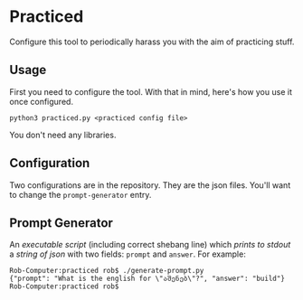 # Practiced

Configure this tool to periodically harass you with the aim of practicing stuff.

## Usage

First you need to configure the tool. With that in mind, here's how you use it once configured.

```
python3 practiced.py <practiced config file>
```

You don't need any libraries.

## Configuration

Two configurations are in the repository. They are the json files. You'll want to change the `prompt-generator` entry.

## Prompt Generator

An _executable script_ (including correct shebang line) which _prints to stdout_ a _string of json_ with two fields: `prompt` and `answer`. For example:

```
Rob-Computer:practiced rob$ ./generate-prompt.py 
{"prompt": "What is the english for \"აშენებ\"?", "answer": "build"}
Rob-Computer:practiced rob$
```